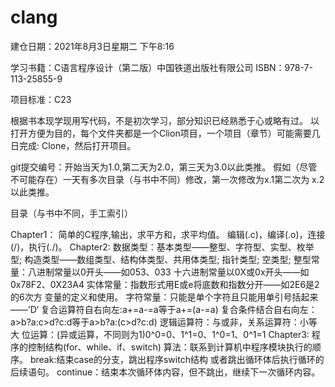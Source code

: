 ﻿# clang


建仓日期：2021年8月3日星期二 下午8:16

学习书籍：C语言程序设计（第二版）中国铁道出版社有限公司
ISBN：978-7-113-25855-9


项目标准：C23

根据书本现学现用写代码，不是初次学习，部分知识已经熟悉于心或略有过。
以打开方便为目的，每个文件夹都是一个Clion项目，一个项目（章节）可能需要几日完成:
	Clone，然后打开项目。

git提交编号：开始当天为1.0,第二天为2.0，第三天为3.0以此类推。
			假如（尽管不可能存在）一天有多次目录（与书中不同）修改，第一次修改为x.1第二次为			x.2以此类推。


目录（与书中不同，手工索引）

Chapter1：
    简单的C程序,输出，求平方和，求平均值。
    编辑(.c)，编译(.o)，连接(/)，执行(./)。
Chapter2:
    数据类型：基本类型——整型、字符型、实型、枚举型;
            构造类型——数组类型、结构体类型、共用体类型;
            指针类型;
            空类型;
    整型常量：八进制常量以0开头——如053、033
            十六进制常量以0X或0x开头——如0x78F2、0X23A4
    实体常量：指数形式用E或e将底数和指数分开——如2E6是2的6次方
    变量的定义和使用。
    字符常量：只能是单个字符且只能用单引号括起来——’D‘
    复合运算符自右向左:a+=a-=a等于a+=(a-=a)
    复合条件结合自右向左：a>b?a:c>d?c:d等于a>b?a:(c>d?c:d)
    逻辑运算符：与或非，关系运算符：小等大
    位运算：(异或运算，不同则为1)0^0=0、1^1=0、1^0=1、0^1=1
Chapter3:
    程序的控制结构(for、while、if、switch)
    算法：联系到计算机中程序模块执行的顺序。
    break:结束case的分支，跳出程序switch结构
        或者跳出循环体后执行循环的后续语句。
    continue：结束本次循环体内容，但不跳出，继续下一次循环内容。


